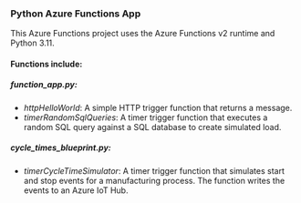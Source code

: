 ### Python Azure Functions App
This Azure Functions project uses the Azure Functions v2 runtime and Python 3.11. 

#### Functions include:

##### **function_app.py**:
- *httpHelloWorld*: A simple HTTP trigger function that returns a message.
- *timerRandomSqlQueries*: A timer trigger function that executes a random SQL query against a SQL database to create simulated load. 

##### **cycle_times_blueprint.py**: 
- *timerCycleTimeSimulator*: A timer trigger function that simulates start and stop events for a manufacturing process. The function writes the events to an Azure IoT Hub. 